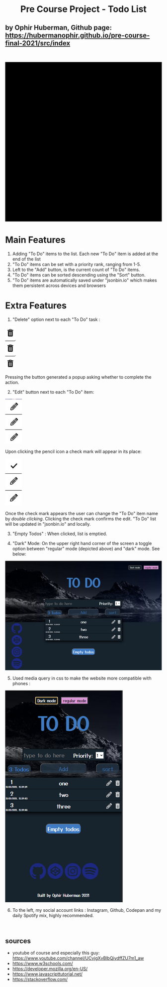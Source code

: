 <div align="center"><h1>Pre Course Project - Todo List</h1></div>

## by Ophir Huberman, Github page: https://hubermanophir.github.io/pre-course-final-2021/src/index
<br>

![my to do list](./src/images-and-videos/zoom-0.gif)

# Main Features 

1. Adding "To Do" items to the list. Each new "To Do" item is added at the end of the list
2. "To Do" items can be set with a priority rank, ranging from 1-5.
3. Left to the "Add" button, is the current count of "To Do" items.
4. "To Do" items can be sorted descending using the "Sort" button.
5. "To Do" items are automatically saved under "jsonbin.io" which makes them persistent across devices and browsers


# Extra Features

1. "Delete" option next to each "To Do" task : 

![delete button](./src/images-and-videos/delete-button.PNG)

Pressing the button generated a popup asking whether to complete the action.


2. "Edit" button next to each "To Do" item:

![edit button](./src/images-and-videos/edit-button.PNG)

Upon clicking the pencil icon a check mark will appear in its place:

![check mark](./src/images-and-videos/done.PNG)

Once the check mark appears the user can change the "To Do" item name by *double clicking*.  Clicking the check mark confirms the edit. "To Do" list will be updated in "jsonbin.io" and locally.

3. "Empty Todos" : When clicked, list is emptied.

4. "Dark" Mode: On the upper right hand corner of the screen a toggle option between "regular" mode (depicted above) and "dark" mode. See below:

![dark mode](./src/images-and-videos/dark-theme.PNG)

5. Used media query in css to make the website more compatible with phones : 

![phone look](./src/images-and-videos/media-query.PNG)

6. To the left, my social account links : Instagram, Github, Codepan and my daily Spotify mix, highly recommended.

<br>

## sources 

- youtube of course and especially this guy: https://www.youtube.com/channel/UCvjgXvBlbQiydffZU7m1_aw
- https://www.w3schools.com/ 
- https://developer.mozilla.org/en-US/
- https://www.javascripttutorial.net/
- https://stackoverflow.com/
